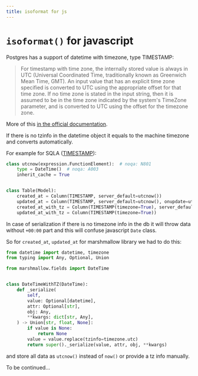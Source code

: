 ```yaml
---
title: isoformat for js
---
```


# `isoformat()` for javascript

Postgres has a support of datetime with timezone, type TIMESTAMP:

> For timestamp with time zone, the internally stored value is always in UTC
> (Universal Coordinated Time, traditionally known as Greenwich Mean Time, GMT).
> An input value that has an explicit time zone specified is converted to UTC
> using the appropriate offset for that time zone. If no time zone is stated in
> the input string, then it is assumed to be in the time zone indicated by the
> system's TimeZone parameter, and is converted to UTC using the offset for the
> timezone zone.

More of this [in the official documentation](https://www.postgresql.org/docs/current/datatype-datetime.html).

If there is no tzinfo in the datetime object it equals to the machine timezone
and converts automatically.

For example for SQLA ([TIMESTAMP](https://docs.sqlalchemy.org/en/20/core/type_basics.html#sqlalchemy.types.TIMESTAMP)):

```python
class utcnow(expression.FunctionElement):  # noqa: N801
    type = DateTime()  # noqa: A003
    inherit_cache = True


class Table(Model):
    created_at = Column(TIMESTAMP, server_default=utcnow())
    updated_at = Column(TIMESTAMP, server_default=utcnow(), onupdate=utcnow())
    created_at_with_tz = Column(TIMESTAMP(timezone=True), server_default=utcnow())
    updated_at_with_tz = Column(TIMESTAMP(timezone=True))
```

In case of serialization if there is no timezone info in the db it will throw
data without `+00:00` part and this will confuse javascript `Date` class.

So for `created_at`, `updated_at` for marshmallow library we had to do this:

```python
from datetime import datetime, timezone
from typing import Any, Optional, Union

from marshmallow.fields import DateTime


class DateTimeWithTZ(DateTime):
    def _serialize(
        self,
        value: Optional[datetime],
        attr: Optional[str],
        obj: Any,
        **kwargs: dict[str, Any],
    ) -> Union[str, float, None]:
        if value is None:
            return None
        value = value.replace(tzinfo=timezone.utc)
        return super()._serialize(value, attr, obj, **kwargs)
```

and store all data as `utcnow()` instead of `now()` or provide a tz info manually.

To be continued...
